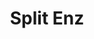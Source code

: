 ---
title: "Split Enz"
summary: "Split Enz were a New Zealand band formed in Auckland in 1972. Regarded as the first New Zealand band to gain significant recognition outside of Australasia, they were noted for their flamboyant visual style and theatrical performances. Originally formed by university students Tim Finn and Phil Judd as an acoustic-based act, they built a strong regional reputation as an art rock band before moving to Australia in 1975, where they recorded and released their debut album Mental Notes. Their second and third albums, Second Thoughts and Dizrythmia were recorded in the UK. Judd left before the recording of the latter and was replaced by Tim Finn's brother Neil. This change, as well as Neil's increasing involvement in the songwriting process, signaled a shift away from the band's art rock roots and towards a new wave-influenced pop sound that culminated in the band's most commercial period in the early 1980s starting with the single \"I Got You\", whose breakthrough along with its parent album True Colours gained them significant international success. This was followed by Waiata , which yielded the hits \"One Step Ahead\" and \"History Never Repeats\", and Time and Tide , which spawned the hits \"Dirty Creature\" and \"Six Months in a Leaky Boat\", with each album reaching number one in New Zealand and Australia. The band gained a cult following in North America and Europe, and several of their music videos were given heavy rotation during the early days of MTV. Tim Finn left the band in 1983 after beginning a solo career, leaving Neil Finn as the sole leader for their tenth and final studio album See Ya 'Round . The band broke up shortly after the release of the album. Neil Finn and Paul Hester, who joined Split Enz in 1983, went on to collaborate in a new band called the Mullanes, later known as Crowded House. The band has since staged brief reunions on several occasions, the most recent in 2009.
In total, Split Enz had 10 albums reach the top 10 of the Official New Zealand Music Chart. It has had eight songs listed in the APRA Top 100 New Zealand Songs of All Time, more than any other band."
image: "split-enz.jpg"
apple_music_artist_url: "None"
wikipedia_url: "https://en.wikipedia.org/wiki/Split_Enz"
---